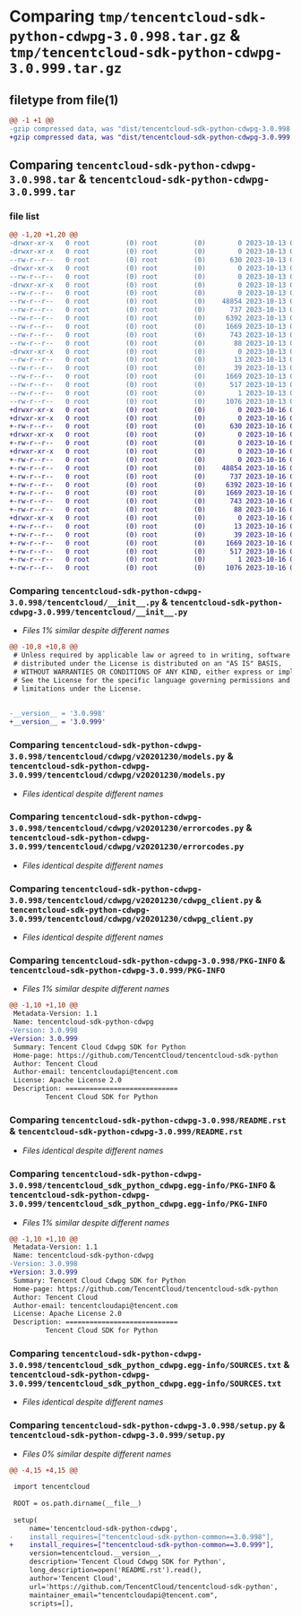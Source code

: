 # Comparing `tmp/tencentcloud-sdk-python-cdwpg-3.0.998.tar.gz` & `tmp/tencentcloud-sdk-python-cdwpg-3.0.999.tar.gz`

## filetype from file(1)

```diff
@@ -1 +1 @@
-gzip compressed data, was "dist/tencentcloud-sdk-python-cdwpg-3.0.998.tar", last modified: Fri Oct 13 00:23:19 2023, max compression
+gzip compressed data, was "dist/tencentcloud-sdk-python-cdwpg-3.0.999.tar", last modified: Mon Oct 16 00:22:31 2023, max compression
```

## Comparing `tencentcloud-sdk-python-cdwpg-3.0.998.tar` & `tencentcloud-sdk-python-cdwpg-3.0.999.tar`

### file list

```diff
@@ -1,20 +1,20 @@
-drwxr-xr-x   0 root         (0) root         (0)        0 2023-10-13 00:23:19.000000 tencentcloud-sdk-python-cdwpg-3.0.998/
-drwxr-xr-x   0 root         (0) root         (0)        0 2023-10-13 00:23:19.000000 tencentcloud-sdk-python-cdwpg-3.0.998/tencentcloud/
--rw-r--r--   0 root         (0) root         (0)      630 2023-10-13 00:23:19.000000 tencentcloud-sdk-python-cdwpg-3.0.998/tencentcloud/__init__.py
-drwxr-xr-x   0 root         (0) root         (0)        0 2023-10-13 00:23:19.000000 tencentcloud-sdk-python-cdwpg-3.0.998/tencentcloud/cdwpg/
--rw-r--r--   0 root         (0) root         (0)        0 2023-10-13 00:23:19.000000 tencentcloud-sdk-python-cdwpg-3.0.998/tencentcloud/cdwpg/__init__.py
-drwxr-xr-x   0 root         (0) root         (0)        0 2023-10-13 00:23:19.000000 tencentcloud-sdk-python-cdwpg-3.0.998/tencentcloud/cdwpg/v20201230/
--rw-r--r--   0 root         (0) root         (0)        0 2023-10-13 00:23:19.000000 tencentcloud-sdk-python-cdwpg-3.0.998/tencentcloud/cdwpg/v20201230/__init__.py
--rw-r--r--   0 root         (0) root         (0)    48854 2023-10-13 00:23:19.000000 tencentcloud-sdk-python-cdwpg-3.0.998/tencentcloud/cdwpg/v20201230/models.py
--rw-r--r--   0 root         (0) root         (0)      737 2023-10-13 00:23:19.000000 tencentcloud-sdk-python-cdwpg-3.0.998/tencentcloud/cdwpg/v20201230/errorcodes.py
--rw-r--r--   0 root         (0) root         (0)     6392 2023-10-13 00:23:19.000000 tencentcloud-sdk-python-cdwpg-3.0.998/tencentcloud/cdwpg/v20201230/cdwpg_client.py
--rw-r--r--   0 root         (0) root         (0)     1669 2023-10-13 00:23:19.000000 tencentcloud-sdk-python-cdwpg-3.0.998/PKG-INFO
--rw-r--r--   0 root         (0) root         (0)      743 2023-10-13 00:23:19.000000 tencentcloud-sdk-python-cdwpg-3.0.998/README.rst
--rw-r--r--   0 root         (0) root         (0)       88 2023-10-13 00:23:19.000000 tencentcloud-sdk-python-cdwpg-3.0.998/setup.cfg
-drwxr-xr-x   0 root         (0) root         (0)        0 2023-10-13 00:23:19.000000 tencentcloud-sdk-python-cdwpg-3.0.998/tencentcloud_sdk_python_cdwpg.egg-info/
--rw-r--r--   0 root         (0) root         (0)       13 2023-10-13 00:23:19.000000 tencentcloud-sdk-python-cdwpg-3.0.998/tencentcloud_sdk_python_cdwpg.egg-info/top_level.txt
--rw-r--r--   0 root         (0) root         (0)       39 2023-10-13 00:23:19.000000 tencentcloud-sdk-python-cdwpg-3.0.998/tencentcloud_sdk_python_cdwpg.egg-info/requires.txt
--rw-r--r--   0 root         (0) root         (0)     1669 2023-10-13 00:23:19.000000 tencentcloud-sdk-python-cdwpg-3.0.998/tencentcloud_sdk_python_cdwpg.egg-info/PKG-INFO
--rw-r--r--   0 root         (0) root         (0)      517 2023-10-13 00:23:19.000000 tencentcloud-sdk-python-cdwpg-3.0.998/tencentcloud_sdk_python_cdwpg.egg-info/SOURCES.txt
--rw-r--r--   0 root         (0) root         (0)        1 2023-10-13 00:23:19.000000 tencentcloud-sdk-python-cdwpg-3.0.998/tencentcloud_sdk_python_cdwpg.egg-info/dependency_links.txt
--rw-r--r--   0 root         (0) root         (0)     1076 2023-10-13 00:23:19.000000 tencentcloud-sdk-python-cdwpg-3.0.998/setup.py
+drwxr-xr-x   0 root         (0) root         (0)        0 2023-10-16 00:22:31.000000 tencentcloud-sdk-python-cdwpg-3.0.999/
+drwxr-xr-x   0 root         (0) root         (0)        0 2023-10-16 00:22:31.000000 tencentcloud-sdk-python-cdwpg-3.0.999/tencentcloud/
+-rw-r--r--   0 root         (0) root         (0)      630 2023-10-16 00:22:31.000000 tencentcloud-sdk-python-cdwpg-3.0.999/tencentcloud/__init__.py
+drwxr-xr-x   0 root         (0) root         (0)        0 2023-10-16 00:22:31.000000 tencentcloud-sdk-python-cdwpg-3.0.999/tencentcloud/cdwpg/
+-rw-r--r--   0 root         (0) root         (0)        0 2023-10-16 00:22:31.000000 tencentcloud-sdk-python-cdwpg-3.0.999/tencentcloud/cdwpg/__init__.py
+drwxr-xr-x   0 root         (0) root         (0)        0 2023-10-16 00:22:31.000000 tencentcloud-sdk-python-cdwpg-3.0.999/tencentcloud/cdwpg/v20201230/
+-rw-r--r--   0 root         (0) root         (0)        0 2023-10-16 00:22:31.000000 tencentcloud-sdk-python-cdwpg-3.0.999/tencentcloud/cdwpg/v20201230/__init__.py
+-rw-r--r--   0 root         (0) root         (0)    48854 2023-10-16 00:22:31.000000 tencentcloud-sdk-python-cdwpg-3.0.999/tencentcloud/cdwpg/v20201230/models.py
+-rw-r--r--   0 root         (0) root         (0)      737 2023-10-16 00:22:31.000000 tencentcloud-sdk-python-cdwpg-3.0.999/tencentcloud/cdwpg/v20201230/errorcodes.py
+-rw-r--r--   0 root         (0) root         (0)     6392 2023-10-16 00:22:31.000000 tencentcloud-sdk-python-cdwpg-3.0.999/tencentcloud/cdwpg/v20201230/cdwpg_client.py
+-rw-r--r--   0 root         (0) root         (0)     1669 2023-10-16 00:22:31.000000 tencentcloud-sdk-python-cdwpg-3.0.999/PKG-INFO
+-rw-r--r--   0 root         (0) root         (0)      743 2023-10-16 00:22:31.000000 tencentcloud-sdk-python-cdwpg-3.0.999/README.rst
+-rw-r--r--   0 root         (0) root         (0)       88 2023-10-16 00:22:31.000000 tencentcloud-sdk-python-cdwpg-3.0.999/setup.cfg
+drwxr-xr-x   0 root         (0) root         (0)        0 2023-10-16 00:22:31.000000 tencentcloud-sdk-python-cdwpg-3.0.999/tencentcloud_sdk_python_cdwpg.egg-info/
+-rw-r--r--   0 root         (0) root         (0)       13 2023-10-16 00:22:31.000000 tencentcloud-sdk-python-cdwpg-3.0.999/tencentcloud_sdk_python_cdwpg.egg-info/top_level.txt
+-rw-r--r--   0 root         (0) root         (0)       39 2023-10-16 00:22:31.000000 tencentcloud-sdk-python-cdwpg-3.0.999/tencentcloud_sdk_python_cdwpg.egg-info/requires.txt
+-rw-r--r--   0 root         (0) root         (0)     1669 2023-10-16 00:22:31.000000 tencentcloud-sdk-python-cdwpg-3.0.999/tencentcloud_sdk_python_cdwpg.egg-info/PKG-INFO
+-rw-r--r--   0 root         (0) root         (0)      517 2023-10-16 00:22:31.000000 tencentcloud-sdk-python-cdwpg-3.0.999/tencentcloud_sdk_python_cdwpg.egg-info/SOURCES.txt
+-rw-r--r--   0 root         (0) root         (0)        1 2023-10-16 00:22:31.000000 tencentcloud-sdk-python-cdwpg-3.0.999/tencentcloud_sdk_python_cdwpg.egg-info/dependency_links.txt
+-rw-r--r--   0 root         (0) root         (0)     1076 2023-10-16 00:22:31.000000 tencentcloud-sdk-python-cdwpg-3.0.999/setup.py
```

### Comparing `tencentcloud-sdk-python-cdwpg-3.0.998/tencentcloud/__init__.py` & `tencentcloud-sdk-python-cdwpg-3.0.999/tencentcloud/__init__.py`

 * *Files 1% similar despite different names*

```diff
@@ -10,8 +10,8 @@
 # Unless required by applicable law or agreed to in writing, software
 # distributed under the License is distributed on an "AS IS" BASIS,
 # WITHOUT WARRANTIES OR CONDITIONS OF ANY KIND, either express or implied.
 # See the License for the specific language governing permissions and
 # limitations under the License.
 
 
-__version__ = '3.0.998'
+__version__ = '3.0.999'
```

### Comparing `tencentcloud-sdk-python-cdwpg-3.0.998/tencentcloud/cdwpg/v20201230/models.py` & `tencentcloud-sdk-python-cdwpg-3.0.999/tencentcloud/cdwpg/v20201230/models.py`

 * *Files identical despite different names*

### Comparing `tencentcloud-sdk-python-cdwpg-3.0.998/tencentcloud/cdwpg/v20201230/errorcodes.py` & `tencentcloud-sdk-python-cdwpg-3.0.999/tencentcloud/cdwpg/v20201230/errorcodes.py`

 * *Files identical despite different names*

### Comparing `tencentcloud-sdk-python-cdwpg-3.0.998/tencentcloud/cdwpg/v20201230/cdwpg_client.py` & `tencentcloud-sdk-python-cdwpg-3.0.999/tencentcloud/cdwpg/v20201230/cdwpg_client.py`

 * *Files identical despite different names*

### Comparing `tencentcloud-sdk-python-cdwpg-3.0.998/PKG-INFO` & `tencentcloud-sdk-python-cdwpg-3.0.999/PKG-INFO`

 * *Files 1% similar despite different names*

```diff
@@ -1,10 +1,10 @@
 Metadata-Version: 1.1
 Name: tencentcloud-sdk-python-cdwpg
-Version: 3.0.998
+Version: 3.0.999
 Summary: Tencent Cloud Cdwpg SDK for Python
 Home-page: https://github.com/TencentCloud/tencentcloud-sdk-python
 Author: Tencent Cloud
 Author-email: tencentcloudapi@tencent.com
 License: Apache License 2.0
 Description: ============================
         Tencent Cloud SDK for Python
```

### Comparing `tencentcloud-sdk-python-cdwpg-3.0.998/README.rst` & `tencentcloud-sdk-python-cdwpg-3.0.999/README.rst`

 * *Files identical despite different names*

### Comparing `tencentcloud-sdk-python-cdwpg-3.0.998/tencentcloud_sdk_python_cdwpg.egg-info/PKG-INFO` & `tencentcloud-sdk-python-cdwpg-3.0.999/tencentcloud_sdk_python_cdwpg.egg-info/PKG-INFO`

 * *Files 1% similar despite different names*

```diff
@@ -1,10 +1,10 @@
 Metadata-Version: 1.1
 Name: tencentcloud-sdk-python-cdwpg
-Version: 3.0.998
+Version: 3.0.999
 Summary: Tencent Cloud Cdwpg SDK for Python
 Home-page: https://github.com/TencentCloud/tencentcloud-sdk-python
 Author: Tencent Cloud
 Author-email: tencentcloudapi@tencent.com
 License: Apache License 2.0
 Description: ============================
         Tencent Cloud SDK for Python
```

### Comparing `tencentcloud-sdk-python-cdwpg-3.0.998/tencentcloud_sdk_python_cdwpg.egg-info/SOURCES.txt` & `tencentcloud-sdk-python-cdwpg-3.0.999/tencentcloud_sdk_python_cdwpg.egg-info/SOURCES.txt`

 * *Files identical despite different names*

### Comparing `tencentcloud-sdk-python-cdwpg-3.0.998/setup.py` & `tencentcloud-sdk-python-cdwpg-3.0.999/setup.py`

 * *Files 0% similar despite different names*

```diff
@@ -4,15 +4,15 @@
 
 import tencentcloud
 
 ROOT = os.path.dirname(__file__)
 
 setup(
     name='tencentcloud-sdk-python-cdwpg',
-    install_requires=["tencentcloud-sdk-python-common==3.0.998"],
+    install_requires=["tencentcloud-sdk-python-common==3.0.999"],
     version=tencentcloud.__version__,
     description='Tencent Cloud Cdwpg SDK for Python',
     long_description=open('README.rst').read(),
     author='Tencent Cloud',
     url='https://github.com/TencentCloud/tencentcloud-sdk-python',
     maintainer_email="tencentcloudapi@tencent.com",
     scripts=[],
```

